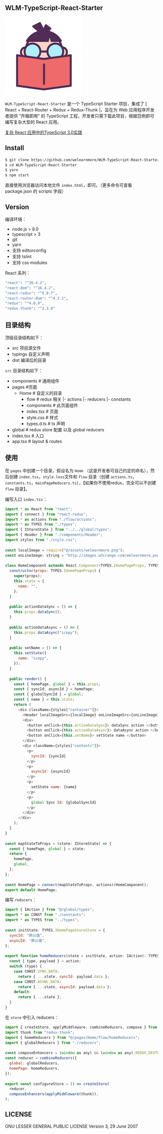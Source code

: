 ## WLM-TypeScript-React-Starter

![](./src/assets/welearnmore.png)

`WLM-TypeScript-React-Starter` 是一个 TypeScript Starter 项目，集成了 [ React + React-Router + Redux + Redux-Thunk ]，旨在为 Web 应用程序开发者提供 “开箱即用” 的 TypeScript 工程，开发者只需下载此项目，根据范例即可编写复杂大型的 React 应用。 

[复杂 React 应用中的TypeScript 3.0实践](https://zhuanlan.zhihu.com/p/42141179)

## Install

```bash
$ git clone https://github.com/welearnmore/WLM-TypeScript-React-Starter.git
$ cd WLM-TypeScript-React-Starter
$ yarn
$ npm start
```

直接使用浏览器访问本地文件 `index.html`，即可。（更多命令可查看 package.json 的 scripts 字段）

## Version

编译环境：

- node.js > 8.0
- typescript > 3
- git
- yarn
- 支持 editorconfig
- 支持 tslint
- 支持 css modules

React 系列：

```bash
"react": "^16.4.2",
"react-dom": "^16.4.2",
"react-redux": "^5.0.7",
"react-router-dom": "^4.3.1",
"redux": "^4.0.0",
"redux-thunk": "^2.3.0"
```

## 目录结构

顶级目录结构如下：

- src 项目源文件
- typings 自定义声明
- dist 编译后的目录

`src` 目录结构如下：

- components # 通用组件
- pages #页面
  - Home # 自定义的目录
    - flow # redux 相关
      |- actions
      |- reducers
      |- constants
    - components # 此页面组件
    - index.tsx # 页面
    - style.css # 样式
    - types.d.ts # ts 声明
- global # redux store 配置 以及 global reducers
- index.tsx # 入口
- app.tsx # layout & routes

## 使用

在 `pages` 中创建一个目录，假设名为 `Home` （这是开发者可自己约定的命名），然后创建 `index.tsx`，`style.less`文件和 `flow` 目录（创建 `actions.ts`，`constants.ts`，`mainPageReducers.ts`），【如果你不使用redux，完全可以不创建 `flow` 目录】。

编写入口 `index.tsx`：

```javascript
import * as React from "react";
import { connect } from "react-redux";
import * as actions from "./flow/actions";
import * as TYPES from "./types";
import { IStoreState } from "../../global/types";
import { Header } from "./components/Header";
import styles from "./style.css";

const localImage = require("@/assets/welearnmore.png");
const onLineImage: string = "http://images.w3crange.com/welearnmore.png";

class HomeComponent extends React.Component<TYPES.IHomePageProps, TYPES.IHomePageState> {
  constructor(props: TYPES.IHomePageProps) {
    super(props);
    this.state = {
      name: "",
    };
  }

  public actionDataSync = () => {
    this.props.dataSync();
  }

  public actionDataAsync = () => {
    this.props.dataAsync("icepy");
  }

  public setName = () => {
    this.setState({
      name: "icepy",
    });
  }

  public render() {
    const { homePage, global } = this.props;
    const { syncId, asyncId } = homePage;
    const { globalSyncId } = global;
    const { name } = this.state;
    return (
      <div className={styles["container"]}>
        <Header localImageSrc={localImage} onLineImageSrc={onLineImage} />
        <div>
          <button onClick={this.actionDataSync}> dataSync action </button>
          <button onClick={this.actionDataAsync}> dataAsync action </button>
          <button onClick={this.setName}> setState name </button>
        </div>
        <div className={styles["contents"]}>
          <p>
            syncId: {syncId}
          </p>
          <p>
            asyncId: {asyncId}
          </p>
          <p>
            setState name: {name}
          </p>
          <p>
            global Sync Id: {globalSyncId}
          </p>
        </div>
      </div>
    );
  }
}

const mapStateToProps = (state: IStoreState) => {
  const { homePage, global } = state;
  return {
    homePage,
    global,
  };
};

const HomePage = connect(mapStateToProps, actions)(HomeComponent);
export default HomePage;

```

编写 `reducers`：

```javascript
import { IAction } from "@/global/types";
import * as CONST from "./constants";
import * as TYPES from "../types";

const initState: TYPES.IHomePageStoreState = {
  syncId: "默认值",
  asyncId: "默认值",
};

export function homeReducers(state = initState, action: IAction): TYPES.IHomePageStoreState {
  const { type, payload } = action;
  switch (type) {
    case CONST.SYNC_DATA:
      return { ...state, syncId: payload.data };
    case CONST.ASYNC_DATA:
      return { ...state, asyncId: payload.data };
    default:
      return { ...state };
  }
}

```

在 `store` 中引入 reducers：

```javascript
import { createStore, applyMiddleware, combineReducers, compose } from "redux";
import thunk from "redux-thunk";
import { homeReducers } from "@/pages/Home/flow/homeReducers";
import { globalReducers } from "./reducers";

const composeEnhancers = (window as any) && (window as any).REDUX_DEVTOOLS_EXTENSION_COMPOSE || compose;
const reducer = combineReducers({
  global: globalReducers,
  homePage: homeReducers,
});

export const configureStore = () => createStore(
  reducer,
  composeEnhancers(applyMiddleware(thunk)),
);

```

## LICENSE

GNU LESSER GENERAL PUBLIC LICENSE Version 3, 29 June 2007
